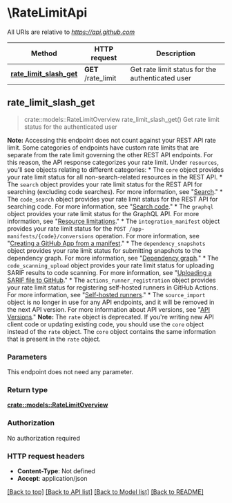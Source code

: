 # \RateLimitApi

All URIs are relative to *https://api.github.com*

Method | HTTP request | Description
------------- | ------------- | -------------
[**rate_limit_slash_get**](RateLimitApi.md#rate_limit_slash_get) | **GET** /rate_limit | Get rate limit status for the authenticated user



## rate_limit_slash_get

> crate::models::RateLimitOverview rate_limit_slash_get()
Get rate limit status for the authenticated user

**Note:** Accessing this endpoint does not count against your REST API rate limit.  Some categories of endpoints have custom rate limits that are separate from the rate limit governing the other REST API endpoints. For this reason, the API response categorizes your rate limit. Under `resources`, you'll see objects relating to different categories: * The `core` object provides your rate limit status for all non-search-related resources in the REST API. * The `search` object provides your rate limit status for the REST API for searching (excluding code searches). For more information, see \"[Search](https://docs.github.com/rest/search/search).\" * The `code_search` object provides your rate limit status for the REST API for searching code. For more information, see \"[Search code](https://docs.github.com/rest/search/search#search-code).\" * The `graphql` object provides your rate limit status for the GraphQL API. For more information, see \"[Resource limitations](https://docs.github.com/graphql/overview/resource-limitations#rate-limit).\" * The `integration_manifest` object provides your rate limit status for the `POST /app-manifests/{code}/conversions` operation. For more information, see \"[Creating a GitHub App from a manifest](https://docs.github.com/apps/creating-github-apps/setting-up-a-github-app/creating-a-github-app-from-a-manifest#3-you-exchange-the-temporary-code-to-retrieve-the-app-configuration).\" * The `dependency_snapshots` object provides your rate limit status for submitting snapshots to the dependency graph. For more information, see \"[Dependency graph](https://docs.github.com/rest/dependency-graph).\" * The `code_scanning_upload` object provides your rate limit status for uploading SARIF results to code scanning. For more information, see \"[Uploading a SARIF file to GitHub](https://docs.github.com/code-security/code-scanning/integrating-with-code-scanning/uploading-a-sarif-file-to-github).\" * The `actions_runner_registration` object provides your rate limit status for registering self-hosted runners in GitHub Actions. For more information, see \"[Self-hosted runners](https://docs.github.com/rest/actions/self-hosted-runners).\" * The `source_import` object is no longer in use for any API endpoints, and it will be removed in the next API version. For more information about API versions, see \"[API Versions](https://docs.github.com/rest/about-the-rest-api/api-versions).\"  **Note:** The `rate` object is deprecated. If you're writing new API client code or updating existing code, you should use the `core` object instead of the `rate` object. The `core` object contains the same information that is present in the `rate` object.

### Parameters

This endpoint does not need any parameter.

### Return type

[**crate::models::RateLimitOverview**](rate-limit-overview.md)

### Authorization

No authorization required

### HTTP request headers

- **Content-Type**: Not defined
- **Accept**: application/json

[[Back to top]](#) [[Back to API list]](../README.md#documentation-for-api-endpoints) [[Back to Model list]](../README.md#documentation-for-models) [[Back to README]](../README.md)


